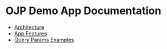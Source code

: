 # OJP Demo App Documentation

- [Architecture](./architecture.md)
- [App Features](./features.md)
- [Query Params Examples](./URLs.md)
